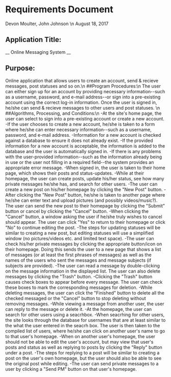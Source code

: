 # Requirements Document
Devon Moulter, John Johnson \n
August 18, 2017

## Application Title:
__ Online Messaging System __

## Purpose:
Online application that allows users to create an account, send & recieve messages, 
post statuses and so on.\n
##Program Procedures:\n
The user can either sign up for an account by providing necessary information--such as a username,
password, and e-mail address--or sign into a pre-existing account using the correct log-in information.
Once the user is signed in, he/she can send & recieve messages to other users and post statuses.
\n
##Algorithms, Processing, and Conditions:\n
-At the site's home page, the user can select to sign into a pre-existing account or create a new account.
-If the user chooses to create a new account, he/she is taken to a form where he/she can enter necessary
information--such as a username, password, and e-mail address.
-Information for a new account is checked against a database to ensure it does not already exist.
-If the provided information for a new account is acceptable, the information is added to the database
and the user is automatically signed in.
-If there is any problems with the user-provided information--such as the information already being in use
or the user not filling in a required field--the system provides an appropriate error message.
-When signed in, the user is taken to their home page, which shows their posts and status-updates.
-While at their homepage, the user can create posts, update his/her status, see how many private messages
he/she has, and search for other users.
-The user can create a new post on his/her homepage by clicking the "New Post" button.
-After clicking the "New Post" button, he/she is taken to another page where he/she can enter text
and upload pictures (and possibly videos/music?). The user can send the new post to their homepage
by clicking the "Submit" button or cancel by clicking the "Cancel" button.
-When clicking the "Cancel" button, a window asking the user if he/she truly wishes to cancel should appear.
The user can click "Yes" to return to their homepage or click "No" to continue editing the post.
-The steps for updating statuses will be similar to creating a new post, but editing statuses will use
a simplified window (no pictures/videos etc. and limited text space).
-The user can check his/her private messages by clicking the appropriate button/icon on their homepage.
Doing this sends the user to a new page that shows a list of messages (or at least the first phrases of
messages) as well as the names of the users who sent the messages and message subjects (if subjects are
provided).
-The user can read a message by double-clicking on the message information in the displayed list. The user
can also delete messages by clicking the "Trash" button.
-Clicking the "Trash" button causes check boxes to appear before every message. The user can check these
boxes to mark the corresponding messages for deletion.
-While deleting messages, the user can click the "Finished" button to delete all the checked messaged or
the "Cancel" button to stop deleting without removing messages.
-While viewing a message from another user, the user can reply to the message or delete it.
-At the homepage, the user can search for other users using a seacrhbox.
-When seacrhing for other users, the site looks through the database for usernames that are at least
similar to the what the user entered in the seacrh box. The user is then taken to the compiled list of
users, where he/she can click on another user's name to go to that user's homepage.
-When on another user's homepage, the user should not be able to edit the user's account, but may view that
user's posts and status as well as replying to posts by clicking the "Reply" button under a post.
-The steps for replying to a post will be similar to creating a post on the user's own homepage, but the
user should also be able to see the original post while editing.
-The user can send private messages to a user by clicking a "Send PM" button on that user's homepage.
